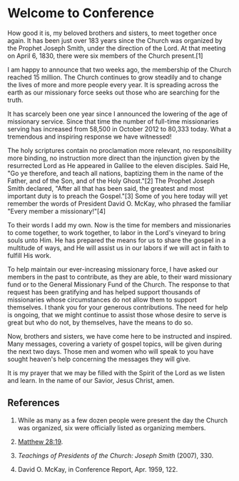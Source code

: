 # Welcome to Conference

How good it is, my beloved brothers and sisters, to meet together once again.
It has been just over 183 years since the Church was organized by the Prophet
Joseph Smith, under the direction of the Lord. At that meeting on April 6,
1830, there were six members of the Church present.[1]

I am happy to announce that two weeks ago, the membership of the Church
reached 15 million. The Church continues to grow steadily and to change the
lives of more and more people every year. It is spreading across the earth as
our missionary force seeks out those who are searching for the truth.

It has scarcely been one year since I announced the lowering of the age of
missionary service. Since that time the number of full-time missionaries
serving has increased from 58,500 in October 2012 to 80,333 today. What a
tremendous and inspiring response we have witnessed!

The holy scriptures contain no proclamation more relevant, no responsibility
more binding, no instruction more direct than the injunction given by the
resurrected Lord as He appeared in Galilee to the eleven disciples. Said He,
"Go ye therefore, and teach all nations, baptizing them in the name of the
Father, and of the Son, and of the Holy Ghost."[2] The Prophet Joseph Smith
declared, "After all that has been said, the greatest and most important duty
is to preach the Gospel."[3] Some of you here today will yet remember the
words of President David O. McKay, who phrased the familiar "Every member a
missionary!"[4]

To their words I add my own. Now is the time for members and missionaries to
come together, to work together, to labor in the Lord's vineyard to bring
souls unto Him. He has prepared the means for us to share the gospel in a
multitude of ways, and He will assist us in our labors if we will act in faith
to fulfill His work.

To help maintain our ever-increasing missionary force, I have asked our
members in the past to contribute, as they are able, to their ward missionary
fund or to the General Missionary Fund of the Church. The response to that
request has been gratifying and has helped support thousands of missionaries
whose circumstances do not allow them to support themselves. I thank you for
your generous contributions. The need for help is ongoing, that we might
continue to assist those whose desire to serve is great but who do not, by
themselves, have the means to do so.

Now, brothers and sisters, we have come here to be instructed and inspired.
Many messages, covering a variety of gospel topics, will be given during the
next two days. Those men and women who will speak to you have sought heaven's
help concerning the messages they will give.

It is my prayer that we may be filled with the Spirit of the Lord as we listen
and learn. In the name of our Savior, Jesus Christ, amen.

## References

  1. While as many as a few dozen people were present the day the Church was organized, six were officially listed as organizing members.

  2. [Matthew 28:19](https://www.lds.org/scriptures/nt/matt/28.19?lang=eng#18).

  3. _Teachings of Presidents of the Church: Joseph Smith_ (2007), 330.

  4. David O. McKay, in Conference Report, Apr. 1959, 122.

